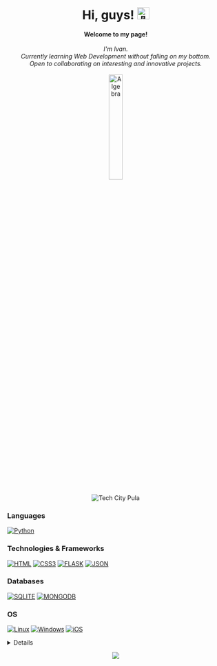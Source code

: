<h1 align="center">Hi, guys! <img src="https://github-production-user-asset-6210df.s3.amazonaws.com/24524555/238178097-766d336d-b87d-44ba-807c-c51de2bc6b4d.gif" width="28px" alt="👋"></h1>

<p align="center">
    <b>Welcome to my page!</b><br><br>
    <i>
        I'm Ivan.<br>
        Currently learning Web Development without falling on my bottom.<br>
        Open to collaborating on interesting and innovative projects.<br>
    </i><br>
    <img src="https://www.algebra.hr/wp-content/uploads/2021/10/Algebra_glavni.svg" width="25%" alt="Algebra"> <br>
    <img src="https://i.ibb.co/FqsY428/1676031792637-removebg-preview-1.png" alt="Tech City Pula"> <br>
</p>

### Languages
[![Python](https://img.shields.io/badge/Python-black?style=for-the-badge&logo=python&logoColor=white)](https://github.com/ivegoie)

### Technologies & Frameworks
[![HTML](https://img.shields.io/badge/HTML-black?style=for-the-badge&logo=html5&logoColor=white)](https://hub.docker.com/u/ivegoie)
[![CSS3](https://img.shields.io/badge/CSS-black?&style=for-the-badge&logo=css3&logoColor=white)](https://hub.docker.com/u/ivegoie)
[![FLASK](https://img.shields.io/badge/Flask-black?style=for-the-badge&logo=flask&logoColor=white)](https://hub.docker.com/u/ivegoie)
[![JSON](https://img.shields.io/badge/json-black?style=for-the-badge&logo=json)](https://hub.docker.com/u/ivegoie)

### Databases
[![SQLITE](https://img.shields.io/badge/SQLite-black?style=for-the-badge&logo=sqlite&logoColor=white)](https://hub.docker.com/u/ivegoie)
[![MONGODB](https://img.shields.io/badge/MongoDB-black?style=for-the-badge&logo=mongodb&logoColor=white)](https://hub.docker.com/u/ivegoie)

### OS
[![Linux](https://img.shields.io/badge/Linux-black?style=for-the-badge&logo=linux&logoColor=white)](https://github.com/ivegoie)
[![Windows](https://img.shields.io/badge/Windows-black?style=for-the-badge&logo=Windows)](https://github.com/ivegoie)
[![iOS](https://img.shields.io/badge/macos-black?style=for-the-badge&logo=MacOS)](https://github.com/ivegoie)


<details>
<p align="center">
  <a href="https://github.com/ivegoie">
    <img src="http://github-profile-summary-cards.vercel.app/api/cards/profile-details?username=ivegoie&theme=transparent" />
  </a>
  <a href="https://github.com/ivegoie">
    <img src="https://github-readme-streak-stats.herokuapp.com/?user=ivegoie&hide_border=true&card_width=338&theme=transparent" />
  </a>
  <a href="https://github.com/ivegoie">
    <img src="http://github-profile-summary-cards.vercel.app/api/cards/stats?username=ivegoie&theme=transparent" />
  </a>
</p>
</details>

<p align="center">
  <a href="https://github.com/ivegoie">
    <img src="https://komarev.com/ghpvc/?username=ivegoie&color=blue&style=flat)" />
  </a>
</p>
